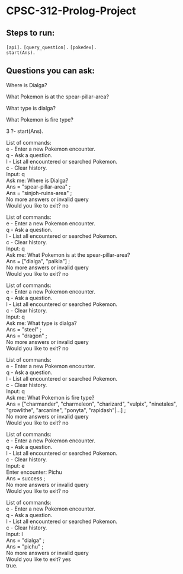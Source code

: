 # CPSC-312-Prolog-Project

## Steps to run: 

`[api].` 
`[query_question].`
`[pokedex].`  
`start(Ans).`  

## Questions you can ask: 

Where is Dialga?     

What Pokemon is at the spear-pillar-area?  

What type is dialga?  

What Pokemon is fire type?    

3 ?- start(Ans).

List of commands:\
e - Enter a new Pokemon encounter.\
q - Ask a question.\
l - List all encountered or searched Pokemon.\
c - Clear history.\
Input: q\
Ask me: Where is Dialga?\
Ans = "spear-pillar-area" ;\
Ans = "sinjoh-ruins-area" ;\
No more answers or invalid query\
Would you like to exit? no

List of commands:\
e - Enter a new Pokemon encounter.\
q - Ask a question.\
l - List all encountered or searched Pokemon.\
c - Clear history.\
Input: q\
Ask me: What Pokemon is at the spear-pillar-area?\
Ans = ["dialga", "palkia"] ;\
No more answers or invalid query\
Would you like to exit? no

List of commands:\
e - Enter a new Pokemon encounter.\
q - Ask a question.\
l - List all encountered or searched Pokemon.\
c - Clear history.\
Input: q\
Ask me: What type is dialga?\
Ans = "steel" ;\
Ans = "dragon" ;\
No more answers or invalid query\
Would you like to exit? no

List of commands:\
e - Enter a new Pokemon encounter.\
q - Ask a question.\
l - List all encountered or searched Pokemon.\
c - Clear history.\
Input: q\
Ask me: What Pokemon is fire type?\
Ans = ["charmander", "charmeleon", "charizard", "vulpix", "ninetales", "growlithe", "arcanine", "ponyta", "rapidash"|...] ;\
No more answers or invalid query\
Would you like to exit? no

List of commands:\
e - Enter a new Pokemon encounter.\
q - Ask a question.\
l - List all encountered or searched Pokemon.\
c - Clear history.\
Input: e\
Enter encounter: Pichu\
Ans = success ;\
No more answers or invalid query\
Would you like to exit? no

List of commands:\
e - Enter a new Pokemon encounter.\
q - Ask a question.\
l - List all encountered or searched Pokemon.\
c - Clear history.\
Input: l\
Ans = "dialga" ;\
Ans = "pichu" ;\
No more answers or invalid query\
Would you like to exit? yes\
true.
